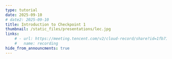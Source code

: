 ```yaml
---
type: tutorial
date: 2025-09-10
# date2: 2025-09-10
title: Introduction to Checkpoint 1
thumbnail: /static_files/presentations/lec.jpg
links: 
    # - url: https://meeting.tencent.com/v2/cloud-record/share?id=1fb7178e-1c61-4139-912c-4cb8299db32c&from=3&record_type=2
    #   name: recording
hide_from_announcments: true
---
```

